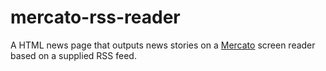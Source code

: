 # mercato-rss-reader
A HTML news page that outputs news stories on a [Mercato](https://mercatogroup.com.au/) screen reader based on a supplied RSS feed.
